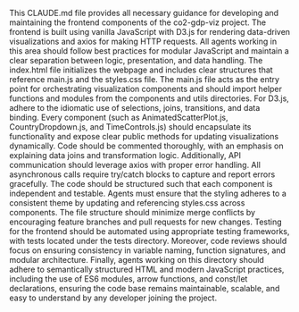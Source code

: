 This CLAUDE.md file provides all necessary guidance for developing and maintaining the frontend components of the co2-gdp-viz project. The frontend is built using vanilla JavaScript with D3.js for rendering data-driven visualizations and axios for making HTTP requests. All agents working in this area should follow best practices for modular JavaScript and maintain a clear separation between logic, presentation, and data handling. The index.html file initializes the webpage and includes clear structures that reference main.js and the styles.css file. The main.js file acts as the entry point for orchestrating visualization components and should import helper functions and modules from the components and utils directories. For D3.js, adhere to the idiomatic use of selections, joins, transitions, and data binding. Every component (such as AnimatedScatterPlot.js, CountryDropdown.js, and TimeControls.js) should encapsulate its functionality and expose clear public methods for updating visualizations dynamically. Code should be commented thoroughly, with an emphasis on explaining data joins and transformation logic. Additionally, API communication should leverage axios with proper error handling. All asynchronous calls require try/catch blocks to capture and report errors gracefully. The code should be structured such that each component is independent and testable. Agents must ensure that the styling adheres to a consistent theme by updating and referencing styles.css across components. The file structure should minimize merge conflicts by encouraging feature branches and pull requests for new changes. Testing for the frontend should be automated using appropriate testing frameworks, with tests located under the tests directory. Moreover, code reviews should focus on ensuring consistency in variable naming, function signatures, and modular architecture. Finally, agents working on this directory should adhere to semantically structured HTML and modern JavaScript practices, including the use of ES6 modules, arrow functions, and const/let declarations, ensuring the code base remains maintainable, scalable, and easy to understand by any developer joining the project.